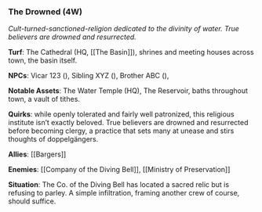 ---
---

### The Drowned (4W)
*Cult-turned-sanctioned-religion dedicated to the divinity of water. True believers are drowned and resurrected.* 

**Turf**: The Cathedral (HQ, [[The Basin]]), shrines and meeting houses across town, the basin itself. 

**NPCs**: Vicar 123 (), Sibling XYZ (), Brother ABC (), 

**Notable Assets**: The Water Temple (HQ), The Reservoir, baths throughout town, a vault of tithes. 

**Quirks**: while openly tolerated and fairly well patronized, this religious institute isn’t exactly beloved. True believers are drowned and resurrected before becoming clergy, a practice that sets many at unease and stirs thoughts of doppelgängers. 

**Allies**: [[Bargers]]

**Enemies**: [[Company of the Diving Bell]], [[Ministry of Preservation]]

**Situation**: The Co. of the Diving Bell has located a sacred relic but is refusing to parley. A simple infiltration, framing another crew of course, should suffice. 
